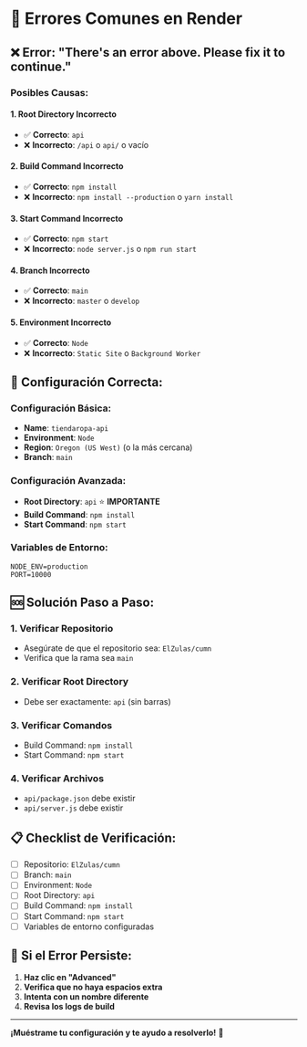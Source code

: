 # 🚨 Errores Comunes en Render

## ❌ **Error: "There's an error above. Please fix it to continue."**

### **Posibles Causas:**

#### **1. Root Directory Incorrecto**
- ✅ **Correcto**: `api`
- ❌ **Incorrecto**: `/api` o `api/` o vacío

#### **2. Build Command Incorrecto**
- ✅ **Correcto**: `npm install`
- ❌ **Incorrecto**: `npm install --production` o `yarn install`

#### **3. Start Command Incorrecto**
- ✅ **Correcto**: `npm start`
- ❌ **Incorrecto**: `node server.js` o `npm run start`

#### **4. Branch Incorrecto**
- ✅ **Correcto**: `main`
- ❌ **Incorrecto**: `master` o `develop`

#### **5. Environment Incorrecto**
- ✅ **Correcto**: `Node`
- ❌ **Incorrecto**: `Static Site` o `Background Worker`

## 🔧 **Configuración Correcta:**

### **Configuración Básica:**
- **Name**: `tiendaropa-api`
- **Environment**: `Node`
- **Region**: `Oregon (US West)` (o la más cercana)
- **Branch**: `main`

### **Configuración Avanzada:**
- **Root Directory**: `api` ⭐ **IMPORTANTE**
- **Build Command**: `npm install`
- **Start Command**: `npm start`

### **Variables de Entorno:**
```env
NODE_ENV=production
PORT=10000
```

## 🆘 **Solución Paso a Paso:**

### **1. Verificar Repositorio**
- Asegúrate de que el repositorio sea: `ElZulas/cumn`
- Verifica que la rama sea `main`

### **2. Verificar Root Directory**
- Debe ser exactamente: `api` (sin barras)

### **3. Verificar Comandos**
- Build Command: `npm install`
- Start Command: `npm start`

### **4. Verificar Archivos**
- `api/package.json` debe existir
- `api/server.js` debe existir

## 📋 **Checklist de Verificación:**

- [ ] Repositorio: `ElZulas/cumn`
- [ ] Branch: `main`
- [ ] Environment: `Node`
- [ ] Root Directory: `api`
- [ ] Build Command: `npm install`
- [ ] Start Command: `npm start`
- [ ] Variables de entorno configuradas

## 🎯 **Si el Error Persiste:**

1. **Haz clic en "Advanced"**
2. **Verifica que no haya espacios extra**
3. **Intenta con un nombre diferente**
4. **Revisa los logs de build**

---

**¡Muéstrame tu configuración y te ayudo a resolverlo!** 🚀 